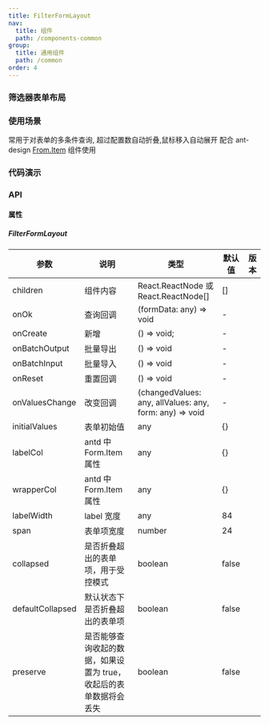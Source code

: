 ```yaml
---
title: FilterFormLayout
nav:
  title: 组件
  path: /components-common
group:
  title: 通用组件
  path: /common
order: 4
---
```


### 筛选器表单布局

### 使用场景

常用于对表单的多条件查询, 超过配置数自动折叠,鼠标移入自动展开
配合 ant-design <a href="https://4x.ant.design/components/form-cn/#Form.Item" target="_blank">From.Item</a> 组件使用

### 代码演示

<code src="./Demo/Demo1.tsx" ></code>
<code src="./Demo/Demo4.tsx" ></code>
<code src="./Demo/Demo2.tsx" ></code>
<code src="./Demo/Demo3.tsx" ></code>

### API

#### 属性

##### FilterFormLayout

| 参数             | 说明                                                              | 类型                                                    | 默认值 | 版本 |
| ---------------- | ----------------------------------------------------------------- | ------------------------------------------------------- | ------ | ---- |
| children         | 组件内容                                                          | React.ReactNode 或 React.ReactNode[]                    | []     |      |
| onOk             | 查询回调                                                          | (formData: any) => void                                 | -      |      |
| onCreate         | 新增                                                              | () => void;                                             | -      |      |
| onBatchOutput    | 批量导出                                                          | () => void                                              | -      |      |
| onBatchInput     | 批量导入                                                          | () => void                                              | -      |      |
| onReset          | 重置回调                                                          | () => void                                              | -      |      |
| onValuesChange   | 改变回调                                                          | (changedValues: any, allValues: any, form: any) => void | -      |      |
| initialValues    | 表单初始值                                                        | any                                                     | {}     |      |
| labelCol         | antd 中 Form.Item 属性                                            | any                                                     | {}     |      |
| wrapperCol       | antd 中 Form.Item 属性                                            | any                                                     | {}     |      |
| labelWidth       | label 宽度                                                        | any                                                     | 84     |      |
| span             | 表单项宽度                                                        | number                                                  | 24     |      |
| collapsed        | 是否折叠超出的表单项，用于受控模式                                | boolean                                                 | false  |      |
| defaultCollapsed | 默认状态下是否折叠超出的表单项                                    | boolean                                                 | false  |      |
| preserve         | 是否能够查询收起的数据，如果设置为 true，收起后的表单数据将会丢失 | boolean                                                 | false  |      |
